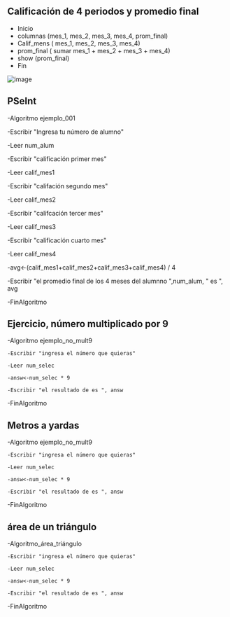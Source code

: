 ## Calificación de 4 periodos y promedio final
- Inicio
- columnas (mes_1, mes_2, mes_3, mes_4, prom_final)
- Calif_mens ( mes_1, mes_2, mes_3, mes_4) 
- prom_final ( sumar mes_1 + mes_2 + mes_3 + mes_4)
- show (prom_final) 
- Fin

![image](https://user-images.githubusercontent.com/103066587/163238397-4fc835d8-e16a-43e4-a9d4-6f02d32afa5c.png)

## PSeInt
-Algoritmo ejemplo_001
	
  -Escribir "Ingresa tu número de alumno"
	
  -Leer num_alum
	
  -Escribir "calificación primer mes"
	
  -Leer calif_mes1
	
  -Escribir "califación segundo mes"
	
  -Leer calif_mes2
	
  -Escribir "califcación tercer mes"
	
  -Leer calif_mes3
	
  -Escribir "calificación cuarto mes"
	
  -Leer calif_mes4
	
  -avg<-(calif_mes1+calif_mes2+calif_mes3+calif_mes4) / 4
	
  -Escribir "el promedio final de los 4 meses del alumnno ",num_alum, " es ", avg 

-FinAlgoritmo

## Ejercicio, número multiplicado por 9 

-Algoritmo ejemplo_no_mult9
	
	-Escribir "ingresa el número que quieras"
	
	-Leer num_selec
	
	-answ<-num_selec * 9
	
	-Escribir "el resultado de es ", answ 

-FinAlgoritmo

## Metros a yardas

-Algoritmo ejemplo_no_mult9
	
	-Escribir "ingresa el número que quieras"
	
	-Leer num_selec
	
	-answ<-num_selec * 9
	
	-Escribir "el resultado de es ", answ 

-FinAlgoritmo

## área de un triángulo

-Algoritmo_área_triángulo

	-Escribir "ingresa el número que quieras"
	
	-Leer num_selec
	
	-answ<-num_selec * 9
	
	-Escribir "el resultado de es ", answ 

-FinAlgoritmo
